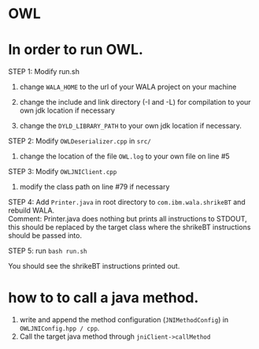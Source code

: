 # OWL

# In order to run OWL.

STEP 1:  Modify run.sh

 1. change `WALA_HOME` to the url of your WALA project on your machine
  
 2. change the include and link directory (-I and -L) for compilation to your own jdk location if necessary
  
 3. change the `DYLD_LIBRARY_PATH` to your own jdk location if necessary.
  
  
 STEP 2: Modify `OWLDeserializer.cpp` in `src/`
 
  1. change the location of the file `OWL.log` to your own file on line #5
  
 
 STEP 3: Modify `OWLJNIClient.cpp`
 
  1. modify the class path on line #79 if necessary
  
  
 STEP 4: Add `Printer.java` in root directory to `com.ibm.wala.shrikeBT` and rebuild WALA.  
    Comment: Printer.java does nothing but prints all instructions to STDOUT, this should be replaced by the target class where the shrikeBT instructions should be passed into.
  
 STEP 5: run `bash run.sh`

You should see the shrikeBT instructions printed out. 

# how to to call a java method. 
  1. write and append the method configuration (`JNIMethodConfig`) in `OWLJNIConfig.hpp / cpp`.
  2. Call the target java method through `jniClient->callMethod`
